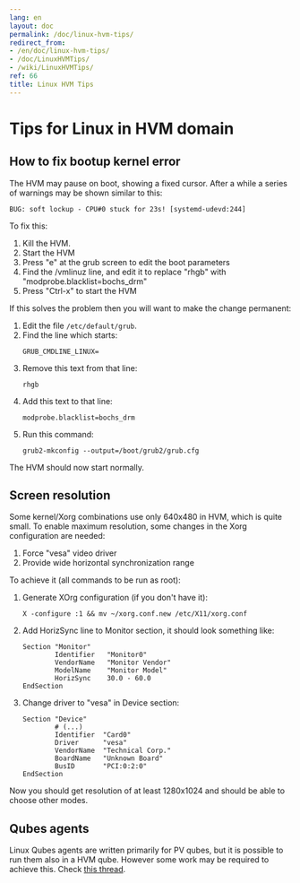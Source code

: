 ```yaml
---
lang: en
layout: doc
permalink: /doc/linux-hvm-tips/
redirect_from:
- /en/doc/linux-hvm-tips/
- /doc/LinuxHVMTips/
- /wiki/LinuxHVMTips/
ref: 66
title: Linux HVM Tips
---
```


Tips for Linux in HVM domain
============================

How to fix bootup kernel error 
-------------------------------

The HVM may pause on boot, showing a fixed cursor.
After a while a series of warnings may be shown similar to this:

    BUG: soft lockup - CPU#0 stuck for 23s! [systemd-udevd:244]

To fix this:

1.  Kill the HVM.
1.  Start the HVM
1.  Press "e" at the grub screen to edit the boot parameters
1.  Find the /vmlinuz line, and edit it to replace "rhgb" with "modprobe.blacklist=bochs_drm"
1.  Press "Ctrl-x" to start the HVM

If this solves the problem then you will want to make the change permanent:

1.  Edit the file `/etc/default/grub`.
1.  Find the line which starts:
    ~~~
    GRUB_CMDLINE_LINUX=
    ~~~
1.  Remove this text from that line:
    ~~~
    rhgb
    ~~~
1.  Add this text to that line:
    ~~~
    modprobe.blacklist=bochs_drm
    ~~~
1.  Run this command:
    ~~~
    grub2-mkconfig --output=/boot/grub2/grub.cfg
    ~~~

The HVM should now start normally.


Screen resolution
-----------------

Some kernel/Xorg combinations use only 640x480 in HVM, which is quite small. 
To enable maximum resolution, some changes in the Xorg configuration are needed:
1.  Force "vesa" video driver
2.  Provide wide horizontal synchronization range

To achieve it (all commands to be run as root):

1.  Generate XOrg configuration (if you don't have it):
    ~~~
    X -configure :1 && mv ~/xorg.conf.new /etc/X11/xorg.conf
    ~~~

1.  Add HorizSync line to Monitor section, it should look something like:
    ~~~
    Section "Monitor"
            Identifier   "Monitor0"
            VendorName   "Monitor Vendor"
            ModelName    "Monitor Model"
            HorizSync    30.0 - 60.0
    EndSection
    ~~~

1.  Change driver to "vesa" in Device section:
    ~~~
    Section "Device"
            # (...)
            Identifier  "Card0"
            Driver      "vesa"
            VendorName  "Technical Corp."
            BoardName   "Unknown Board"
            BusID       "PCI:0:2:0"
    EndSection
    ~~~

Now you should get resolution of at least 1280x1024 and should be able to choose other modes.

Qubes agents
------------

Linux Qubes agents are written primarily for PV qubes, but it is possible to run them also in a HVM qube.
However some work may be required to achieve this. Check [this thread](https://groups.google.com/group/qubes-devel/browse_thread/thread/081df4a43e49e7a5).
